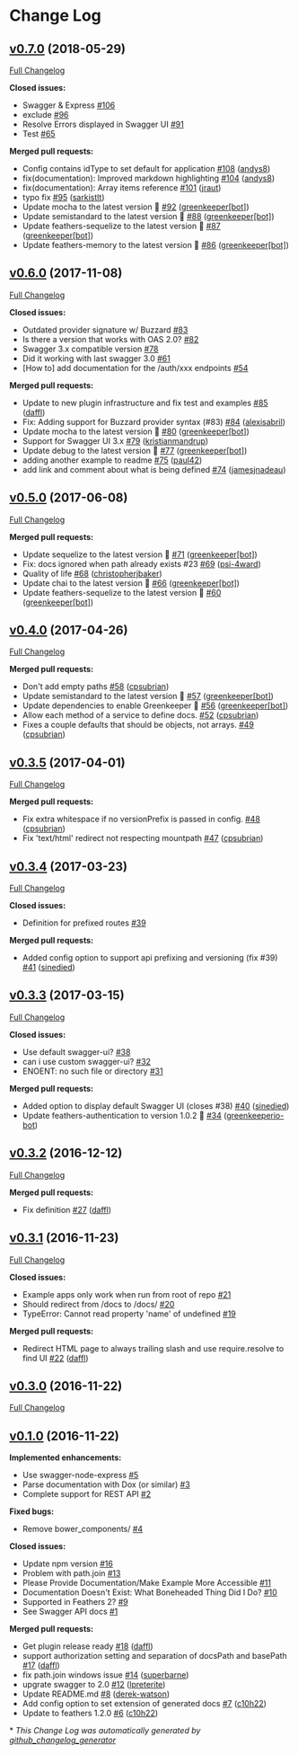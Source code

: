 # Change Log

## [v0.7.0](https://github.com/feathersjs-ecosystem/feathers-swagger/tree/v0.7.0) (2018-05-29)
[Full Changelog](https://github.com/feathersjs-ecosystem/feathers-swagger/compare/v0.5.1...v0.7.0)

**Closed issues:**

- Swagger & Express [\#106](https://github.com/feathersjs-ecosystem/feathers-swagger/issues/106)
- exclude [\#96](https://github.com/feathersjs-ecosystem/feathers-swagger/issues/96)
- Resolve Errors displayed in Swagger UI [\#91](https://github.com/feathersjs-ecosystem/feathers-swagger/issues/91)
- Test [\#65](https://github.com/feathersjs-ecosystem/feathers-swagger/issues/65)

**Merged pull requests:**

- Config contains idType to set default for application [\#108](https://github.com/feathersjs-ecosystem/feathers-swagger/pull/108) ([andys8](https://github.com/andys8))
- fix\(documentation\): Improved markdown highlighting [\#104](https://github.com/feathersjs-ecosystem/feathers-swagger/pull/104) ([andys8](https://github.com/andys8))
-  fix\(documentation\): Array items reference [\#101](https://github.com/feathersjs-ecosystem/feathers-swagger/pull/101) ([jraut](https://github.com/jraut))
- typo fix [\#95](https://github.com/feathersjs-ecosystem/feathers-swagger/pull/95) ([sarkistlt](https://github.com/sarkistlt))
- Update mocha to the latest version 🚀 [\#92](https://github.com/feathersjs-ecosystem/feathers-swagger/pull/92) ([greenkeeper[bot]](https://github.com/apps/greenkeeper))
- Update semistandard to the latest version 🚀 [\#88](https://github.com/feathersjs-ecosystem/feathers-swagger/pull/88) ([greenkeeper[bot]](https://github.com/apps/greenkeeper))
- Update feathers-sequelize to the latest version 🚀 [\#87](https://github.com/feathersjs-ecosystem/feathers-swagger/pull/87) ([greenkeeper[bot]](https://github.com/apps/greenkeeper))
- Update feathers-memory to the latest version 🚀 [\#86](https://github.com/feathersjs-ecosystem/feathers-swagger/pull/86) ([greenkeeper[bot]](https://github.com/apps/greenkeeper))

## [v0.6.0](https://github.com/feathersjs-ecosystem/feathers-swagger/tree/v0.6.0) (2017-11-08)
[Full Changelog](https://github.com/feathersjs-ecosystem/feathers-swagger/compare/v0.5.0...v0.6.0)

**Closed issues:**

- Outdated provider signature w/ Buzzard [\#83](https://github.com/feathersjs-ecosystem/feathers-swagger/issues/83)
- Is there a version that works with OAS 2.0? [\#82](https://github.com/feathersjs-ecosystem/feathers-swagger/issues/82)
- Swagger 3.x compatible version [\#78](https://github.com/feathersjs-ecosystem/feathers-swagger/issues/78)
- Did it working with last swagger 3.0 [\#61](https://github.com/feathersjs-ecosystem/feathers-swagger/issues/61)
- \[How to\] add documentation for the /auth/xxx endpoints [\#54](https://github.com/feathersjs-ecosystem/feathers-swagger/issues/54)

**Merged pull requests:**

- Update to new plugin infrastructure and fix test and examples [\#85](https://github.com/feathersjs-ecosystem/feathers-swagger/pull/85) ([daffl](https://github.com/daffl))
- Fix: Adding support for Buzzard provider syntax \(\#83\) [\#84](https://github.com/feathersjs-ecosystem/feathers-swagger/pull/84) ([alexisabril](https://github.com/alexisabril))
- Update mocha to the latest version 🚀 [\#80](https://github.com/feathersjs-ecosystem/feathers-swagger/pull/80) ([greenkeeper[bot]](https://github.com/apps/greenkeeper))
- Support for Swagger UI 3.x [\#79](https://github.com/feathersjs-ecosystem/feathers-swagger/pull/79) ([kristianmandrup](https://github.com/kristianmandrup))
- Update debug to the latest version 🚀 [\#77](https://github.com/feathersjs-ecosystem/feathers-swagger/pull/77) ([greenkeeper[bot]](https://github.com/apps/greenkeeper))
- adding another example to readme [\#75](https://github.com/feathersjs-ecosystem/feathers-swagger/pull/75) ([paul42](https://github.com/paul42))
- add link and comment about what is being defined [\#74](https://github.com/feathersjs-ecosystem/feathers-swagger/pull/74) ([jamesjnadeau](https://github.com/jamesjnadeau))

## [v0.5.0](https://github.com/feathersjs-ecosystem/feathers-swagger/tree/v0.5.0) (2017-06-08)
[Full Changelog](https://github.com/feathersjs-ecosystem/feathers-swagger/compare/v0.4.0...v0.5.0)

**Merged pull requests:**

- Update sequelize to the latest version 🚀 [\#71](https://github.com/feathersjs-ecosystem/feathers-swagger/pull/71) ([greenkeeper[bot]](https://github.com/apps/greenkeeper))
- Fix: docs ignored when path already exists \#23 [\#69](https://github.com/feathersjs-ecosystem/feathers-swagger/pull/69) ([psi-4ward](https://github.com/psi-4ward))
- Quality of life [\#68](https://github.com/feathersjs-ecosystem/feathers-swagger/pull/68) ([christopherjbaker](https://github.com/christopherjbaker))
- Update chai to the latest version 🚀 [\#66](https://github.com/feathersjs-ecosystem/feathers-swagger/pull/66) ([greenkeeper[bot]](https://github.com/apps/greenkeeper))
- Update feathers-sequelize to the latest version 🚀 [\#60](https://github.com/feathersjs-ecosystem/feathers-swagger/pull/60) ([greenkeeper[bot]](https://github.com/apps/greenkeeper))

## [v0.4.0](https://github.com/feathersjs-ecosystem/feathers-swagger/tree/v0.4.0) (2017-04-26)
[Full Changelog](https://github.com/feathersjs-ecosystem/feathers-swagger/compare/v0.3.5...v0.4.0)

**Merged pull requests:**

- Don't add empty paths [\#58](https://github.com/feathersjs-ecosystem/feathers-swagger/pull/58) ([cpsubrian](https://github.com/cpsubrian))
- Update semistandard to the latest version 🚀 [\#57](https://github.com/feathersjs-ecosystem/feathers-swagger/pull/57) ([greenkeeper[bot]](https://github.com/apps/greenkeeper))
- Update dependencies to enable Greenkeeper 🌴 [\#56](https://github.com/feathersjs-ecosystem/feathers-swagger/pull/56) ([greenkeeper[bot]](https://github.com/apps/greenkeeper))
- Allow each method of a service to define docs. [\#52](https://github.com/feathersjs-ecosystem/feathers-swagger/pull/52) ([cpsubrian](https://github.com/cpsubrian))
- Fixes a couple defaults that should be objects, not arrays. [\#49](https://github.com/feathersjs-ecosystem/feathers-swagger/pull/49) ([cpsubrian](https://github.com/cpsubrian))

## [v0.3.5](https://github.com/feathersjs-ecosystem/feathers-swagger/tree/v0.3.5) (2017-04-01)
[Full Changelog](https://github.com/feathersjs-ecosystem/feathers-swagger/compare/v0.3.4...v0.3.5)

**Merged pull requests:**

- Fix extra whitespace if no versionPrefix is passed in config. [\#48](https://github.com/feathersjs-ecosystem/feathers-swagger/pull/48) ([cpsubrian](https://github.com/cpsubrian))
- Fix 'text/html' redirect not respecting mountpath [\#47](https://github.com/feathersjs-ecosystem/feathers-swagger/pull/47) ([cpsubrian](https://github.com/cpsubrian))

## [v0.3.4](https://github.com/feathersjs-ecosystem/feathers-swagger/tree/v0.3.4) (2017-03-23)
[Full Changelog](https://github.com/feathersjs-ecosystem/feathers-swagger/compare/v0.3.3...v0.3.4)

**Closed issues:**

- Definition for prefixed routes [\#39](https://github.com/feathersjs-ecosystem/feathers-swagger/issues/39)

**Merged pull requests:**

- Added config option to support api prefixing and versioning \(fix \#39\) [\#41](https://github.com/feathersjs-ecosystem/feathers-swagger/pull/41) ([sinedied](https://github.com/sinedied))

## [v0.3.3](https://github.com/feathersjs-ecosystem/feathers-swagger/tree/v0.3.3) (2017-03-15)
[Full Changelog](https://github.com/feathersjs-ecosystem/feathers-swagger/compare/v0.3.2...v0.3.3)

**Closed issues:**

- Use default swagger-ui? [\#38](https://github.com/feathersjs-ecosystem/feathers-swagger/issues/38)
- can i use custom swagger-ui? [\#32](https://github.com/feathersjs-ecosystem/feathers-swagger/issues/32)
- ENOENT: no such file or directory [\#31](https://github.com/feathersjs-ecosystem/feathers-swagger/issues/31)

**Merged pull requests:**

- Added option to display default Swagger UI \(closes \#38\) [\#40](https://github.com/feathersjs-ecosystem/feathers-swagger/pull/40) ([sinedied](https://github.com/sinedied))
- Update feathers-authentication to version 1.0.2 🚀 [\#34](https://github.com/feathersjs-ecosystem/feathers-swagger/pull/34) ([greenkeeperio-bot](https://github.com/greenkeeperio-bot))

## [v0.3.2](https://github.com/feathersjs-ecosystem/feathers-swagger/tree/v0.3.2) (2016-12-12)
[Full Changelog](https://github.com/feathersjs-ecosystem/feathers-swagger/compare/v0.3.1...v0.3.2)

**Merged pull requests:**

- Fix definition [\#27](https://github.com/feathersjs-ecosystem/feathers-swagger/pull/27) ([daffl](https://github.com/daffl))

## [v0.3.1](https://github.com/feathersjs-ecosystem/feathers-swagger/tree/v0.3.1) (2016-11-23)
[Full Changelog](https://github.com/feathersjs-ecosystem/feathers-swagger/compare/v0.3.0...v0.3.1)

**Closed issues:**

- Example apps only work when run from root of repo [\#21](https://github.com/feathersjs-ecosystem/feathers-swagger/issues/21)
- Should redirect from /docs to /docs/ [\#20](https://github.com/feathersjs-ecosystem/feathers-swagger/issues/20)
- TypeError: Cannot read property 'name' of undefined [\#19](https://github.com/feathersjs-ecosystem/feathers-swagger/issues/19)

**Merged pull requests:**

- Redirect HTML page to always trailing slash and use require.resolve to find UI [\#22](https://github.com/feathersjs-ecosystem/feathers-swagger/pull/22) ([daffl](https://github.com/daffl))

## [v0.3.0](https://github.com/feathersjs-ecosystem/feathers-swagger/tree/v0.3.0) (2016-11-22)
[Full Changelog](https://github.com/feathersjs-ecosystem/feathers-swagger/compare/v0.1.0...v0.3.0)

## [v0.1.0](https://github.com/feathersjs-ecosystem/feathers-swagger/tree/v0.1.0) (2016-11-22)
**Implemented enhancements:**

- Use swagger-node-express [\#5](https://github.com/feathersjs-ecosystem/feathers-swagger/issues/5)
- Parse documentation with Dox \(or similar\) [\#3](https://github.com/feathersjs-ecosystem/feathers-swagger/issues/3)
- Complete support for REST API [\#2](https://github.com/feathersjs-ecosystem/feathers-swagger/issues/2)

**Fixed bugs:**

- Remove bower\_components/ [\#4](https://github.com/feathersjs-ecosystem/feathers-swagger/issues/4)

**Closed issues:**

- Update npm version [\#16](https://github.com/feathersjs-ecosystem/feathers-swagger/issues/16)
- Problem with path.join [\#13](https://github.com/feathersjs-ecosystem/feathers-swagger/issues/13)
- Please Provide Documentation/Make Example More Accessible [\#11](https://github.com/feathersjs-ecosystem/feathers-swagger/issues/11)
- Documentation Doesn't Exist: What Boneheaded Thing Did I Do? [\#10](https://github.com/feathersjs-ecosystem/feathers-swagger/issues/10)
- Supported in Feathers 2? [\#9](https://github.com/feathersjs-ecosystem/feathers-swagger/issues/9)
- See Swagger API docs [\#1](https://github.com/feathersjs-ecosystem/feathers-swagger/issues/1)

**Merged pull requests:**

- Get plugin release ready [\#18](https://github.com/feathersjs-ecosystem/feathers-swagger/pull/18) ([daffl](https://github.com/daffl))
- support authorization setting and separation of docsPath and basePath [\#17](https://github.com/feathersjs-ecosystem/feathers-swagger/pull/17) ([daffl](https://github.com/daffl))
- fix path.join windows issue [\#14](https://github.com/feathersjs-ecosystem/feathers-swagger/pull/14) ([superbarne](https://github.com/superbarne))
- upgrate swagger to 2.0 [\#12](https://github.com/feathersjs-ecosystem/feathers-swagger/pull/12) ([lpreterite](https://github.com/lpreterite))
- Update README.md [\#8](https://github.com/feathersjs-ecosystem/feathers-swagger/pull/8) ([derek-watson](https://github.com/derek-watson))
- Add config option to set extension of generated docs [\#7](https://github.com/feathersjs-ecosystem/feathers-swagger/pull/7) ([c10h22](https://github.com/c10h22))
- Update to feathers 1.2.0 [\#6](https://github.com/feathersjs-ecosystem/feathers-swagger/pull/6) ([c10h22](https://github.com/c10h22))



\* *This Change Log was automatically generated by [github_changelog_generator](https://github.com/skywinder/Github-Changelog-Generator)*